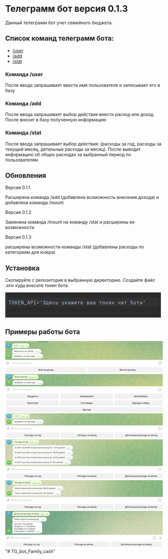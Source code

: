 <!DOCTYPE html>
<html lang="ru">
<head>
  <meta charset="UTF-8">
  <meta http-equiv="X-UA-Compatible" content="IE=edge">
  <meta name="viewport" content="width=device-width, initial-scale=1.0">
  <title>Readme.md</title>
  <link rel="stylesheet" href="CSS/style.css">
  <link rel="stylesheet" href="CSS/normalize.css">
</head>
<body>
  <div class="container">
    <h1 class="title">
      Телеграмм бот версия 0.1.3
    </h1>
    <p>
        Данный телеграмм бот учет семейного бюджета.
    </p>
    <h2>
        Список команд телеграмм бота:
    </h2>
        <ul>
        <li><a href="#p1">/user</a></li>
        <li><a href="#p2">/add</a></li>
        <li><a href="#p3">/stat</a></li>
        </ul>
    <h3 id="p1"> Команда /user</h3>
        <p> После ввода запрашивает ввести имя пользователя и записывает его в базу</p>
    <h3 id="p2"> Команда /add</h3>
        <p> После ввода запрашивает выбор действия внести расход или доход. После вносит в базу полученную информацию</p>
    <h3 id="p3"> Команда /stat</h3>
        <p> После ввода запрашивает выбор действия: (расходы за год, расходы за текущий месяц, детальные расходы за месяц). 
            После выводит информацию об общих расходах за выбранный период по пользователям</p>
    <h2>    
        Обновления
    </h2>
        <div>
            <p> Версия 0.1.1</p>
            <p> Расширена команда /add (добавлена возможность внесения дохода) и добавлена команда /mount</p>
        </div>
        <div>
            <p> Версия 0.1.2</p>
            <p> Заменена команда /mount на команду /stat и расширены ее возможности</p>
        </div>
        <div>
            <p> Версия 0.1.3</p>
            <p> расширены возможности команды /stat (добавлены расходы по категориям для юзера)</p>
        </div>
    <h2>    
        Установка
    </h2>
        <p>Скопируйте с репозитория в выбранную директорию. Создайте файл .env куда внесите токен бота.</p>
        <img src="Image/file_env.png" alt="Image">
  </div>
    <div>
        <h2>    
            Примеры работы бота
        </h2>
            <img src="Image/Image_1.jpg" alt="Image">
            <img src="Image/Image_2.jpg" alt="Image">
            <img src="Image/Image_3.jpg" alt="Image">
            <img src="Image/Image_4.jpg" alt="Image">
            <img src="Image/Image_5.jpg" alt="Image">
            <img src="Image/Image_6.jpg" alt="Image">
    </div>
        
</body>
"# TG_bot_Family_cash" 

